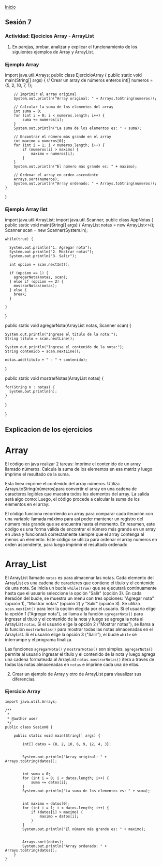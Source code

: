 <!-- No borrar o modificar -->
[Inicio](./index.md)

## Sesión 7 
### Actividad: Ejecicios Array - ArrayList
1. En parejas, probar, analizar y explicar el funcionamiento de los siguientes ejemplos de Array y ArrayList.

### Ejemplo Array

import java.util.Arrays;
public class EjercicioArray {
    public static void main(String[] args) {
        // Crear un array de números enteros
        int[] numeros = {5, 2, 10, 7, 1};

        // Imprimir el array original
        System.out.println("Array original: " + Arrays.toString(numeros));

        // Calcular la suma de los elementos del array
        int suma = 0;
        for (int i = 0; i < numeros.length; i++) {
            suma += numeros[i];
        }
        System.out.println("La suma de los elementos es: " + suma);

        // Encontrar el número más grande en el array
        int maximo = numeros[0];
        for (int i = 1; i < numeros.length; i++) {
            if (numeros[i] > maximo) {
                maximo = numeros[i];
            }
        }
        System.out.println("El número más grande es: " + maximo);

        // Ordenar el array en orden ascendente
        Arrays.sort(numeros);
        System.out.println("Array ordenado: " + Arrays.toString(numeros));
    }
}

 ### Ejemplo Array list

import java.util.ArrayList; 
import java.util.Scanner;
public class AppNotas {
  public static void main(String[] args) {
    ArrayList<String> notas = new ArrayList<>();
    Scanner scan = new Scanner(System.in);

    while(true) {

      System.out.println("1. Agregar nota");  
      System.out.println("2. Mostrar notas");
      System.out.println("3. Salir");

      int opcion = scan.nextInt();

      if (opcion == 1) {
        agregarNota(notas, scan);  
      } else if (opcion == 2) {
        mostrarNotas(notas);
      } else {
        break;
      }

    }

  }

  public static void agregarNota(ArrayList<String> notas, Scanner scan) {
    
    System.out.println("Ingrese el titulo de la nota:");
    String titulo = scan.nextLine();
    
    System.out.println("Ingrese el contenido de la nota:");
    String contenido = scan.nextLine();
    
    notas.add(titulo + " - " + contenido);

  }

  public static void mostrarNotas(ArrayList<String> notas) {

    for(String n : notas) {
      System.out.println(n);
    }

  }

}

## Explicacion de los ejercicios 
# Array

El código en java realizar 2 tareas:
Imprime el contenido de un array llamado números.
Calcula la suma de los elementos en esa matriz y luego imprime el resultado de la suma.

Esta línea imprime el contenido del array números. Utiliza Arrays.toString(números)para convertir el array en una cadena de caracteres legibles que muestra todos los elementos del array. La salida será algo como:
Luego, el código procede a calcular la suma de los elementos en el array:

El código funciona recorriendo un array para comparar cada iteración con una variable llamada máximo para así poder mantener un registro del número más grande que se encuentra hasta el momento.
En resumen, este código es una forma válida de encontrar el número más grande en un array en Java y funcionará correctamente siempre que el array contenga al menos un elemento.
Este código se utiliza para ordenar el array numeros en orden ascendente, para luego imprimir el resultado ordenado 

# Array_List

El  ArrayList llamado `notas` es para almacenar las notas. Cada elemento del ArrayList es una cadena de caracteres que contiene el título y el contenido de una nota.
Se inicia un bucle `while(true)` que se ejecutará continuamente hasta que el usuario seleccione la opción "Salir" (opción 3).
 En cada iteración del bucle, se muestra un menú con tres opciones: "Agregar nota" (opción 1), "Mostrar notas" (opción 2) y "Salir" (opción 3).
Se utiliza `scan.nextInt()` para leer la opción elegida por el usuario.
Si el usuario elige la opción 1 ("Agregar nota"), se llama a la función `agregarNota()` para ingresar el título y el contenido de la nota y luego se agrega la nota al ArrayList `notas`.
Si el usuario elige la opción 2 ("Mostrar notas"), se llama a la función `mostrarNotas()` para mostrar todas las notas almacenadas en el ArrayList.
 Si el usuario elige la opción 3 ("Salir"), el bucle `while` se interrumpe y el programa finaliza.

Las funciones `agregarNota()` y `mostrarNotas()` son simples. `agregarNota()` permite al usuario ingresar el título y el contenido de la nota y luego agrega una cadena formateada al ArrayList `notas`. `mostrarNotas()` itera a través de todas las notas almacenadas en `notas` e imprime cada una de ellas.

2. Crear un ejemplo de Array y otro de ArrayList para visualizar sus diferencias.

 ### Ejercicio Array

```
import java.util.Arrays;

/**
 *
 * @author user
 */
public class Sesion8 {

    public static void main(String[] args) {
        
        int[] datos = {8, 2, 10, 6, 9, 12, 4, 3};

        
        System.out.println("Array original: " + Arrays.toString(datos));

        
        int suma = 0;
        for (int i = 0; i < datos.length; i++) {
            suma += datos[i];
        }
        System.out.println("La suma de los elementos es: " + suma);

        
        int maximo = datos[0];
        for (int i = 1; i < datos.length; i++) {
            if (datos[i] > maximo) {
                maximo = datos[i];
            }
        }
        System.out.println("El número más grande es: " + maximo);

        
        Arrays.sort(datos);
        System.out.println("Array ordenado: " + Arrays.toString(datos));
    }
}
```

<!-- Su documentación aquí -->






